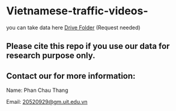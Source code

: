 # Vietnamese-traffic-videos-
you can take data here
[Drive Folder](https://drive.google.com/drive/folders/1OTmgpGSUcWMZZxzXc8X7Eu853_4OjSW1?usp=drive_link) (Request needed)

## Please cite this repo if you use our data for research purpose only.

## Contact our for more information:
Name: Phan Chau Thang

Email: 20520929@gm.uit.edu.vn


